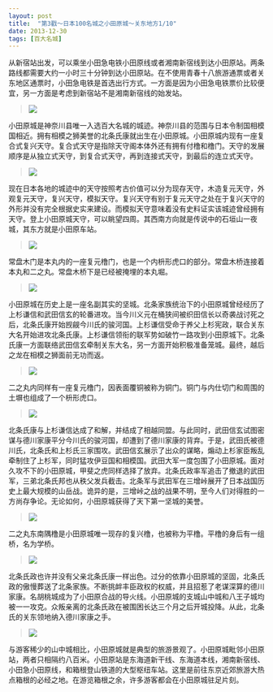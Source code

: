 ```yaml
---
layout: post
title:  "第3戳～日本100名城之小田原城～关东地方1/10"
date: 2013-12-30
tags: [百大名城]
---
```


从新宿站出发，可以乘坐小田急电铁小田原线或者湘南新宿线到达小田原站。两条路线都需要大约一小时三十分钟到达小田原站。在不使用青春十八旅游通票或者关东地区通票时，小田急电铁是首选出行方式。一方面是因为小田急电铁票价比较便宜，另一方面是考虑到新宿站不是湘南新宿线的始发站。

> <img src="https://samshichuang.github.io/assets/oshiro/023/odawarajou-001.jpg">

小田原城是神奈川县唯一入选百大名城的城迹。神奈川县的范围与日本令制国相模国相近。拥有相模之狮美誉的北条氏康就出生在小田原城。小田原城内现有一座复合式复兴天守。复合式天守是指除天守阁本体外还有拥有付橹和橹门。天守的发展顺序是从独立式天守，到复合式天守，再到连接式天守，到最后的连立式天守。

> <img src="https://samshichuang.github.io/assets/oshiro/023/odawarajou-002.jpg">

现在日本各地的城迹中的天守按照考古价值可以分为现存天守，木造复元天守，外观复元天守，复兴天守，模拟天守。复兴天守有别于复元天守之处在于复兴天守的外形并没有完全根据史实来建设。而模拟天守意味着没有史料证实该城迹曾经拥有天守。登上小田原城天守，可以眺望四周。其西南方向就是传说中的石垣山一夜城，其东方就是小田原车站。

> <img src="https://samshichuang.github.io/assets/oshiro/023/odawarajou-003.jpg">

常盘木门是本丸内的一座复元橹门，也是一个内枡形虎口的部分。常盘木桥连接着本丸和二之丸。常盘木桥下是已经被掩埋的本丸堀。

> <img src="https://samshichuang.github.io/assets/oshiro/023/odawarajou-004.jpg">

小田原城在历史上是一座名副其实的坚城。北条家族统治下的小田原城曾经经历了上杉谦信和武田信玄的轮番进攻。当今川义元在桶狭间被织田信长以奇袭战讨死之后，北条氏康开始觊觎今川氏的骏河国。上杉谦信受命于养父上杉宪政，联合关东大名开始进攻北条氏康。上杉谦信领衔的联军势如破竹一路攻到小田原城下。北条氏康一方面联络武田信玄牵制关东大名，另一方面开始积极准备笼城。最终，越后之龙在相模之狮面前无功而返。

> <img src="https://samshichuang.github.io/assets/oshiro/023/odawarajou-005.jpg">

二之丸内同样有一座复元橹门，因表面覆铜被称为铜门。铜门与内仕切门和周围的土塀也组成了一个枡形虎口。

> <img src="https://samshichuang.github.io/assets/oshiro/023/odawarajou-006.jpg">

北条氏康与上杉谦信达成了和解，并结成了相越同盟。与此同时，武田信玄试图密谋与德川家康平分今川氏的骏河国，却遭到了德川家康的背弃。于是，武田氏被德川氏，北条氏和上杉氏三家围攻。武田信玄展示了出众的谋略，煽动上杉家臣叛乱牵制住了上杉军，同时猛攻伊豆国和相模国。武田大军一度包围了小田原城。面对久攻不下的小田原城，甲斐之虎同样选择了放弃。北条氏政率军追击了撤退的武田军，三弟北条氏邦也从秩父发兵截击。北条军与武田军在三增峠展开了日本战国历史上最大规模的山岳战。诡异的是，三增峠之战的战果不明，至今人们对得胜的一方尚存争论。无论如何，小田原城获得了天下第一坚城的美誉。

> <img src="https://samshichuang.github.io/assets/oshiro/023/odawarajou-007.jpg">

二之丸东南隅橹是小田原城唯一现存的复兴橹，也被称为平橹。平橹的身后有一组桥，名为学桥。

> <img src="https://samshichuang.github.io/assets/oshiro/023/odawarajou-008.jpg">

北条氏政也许并没有父亲北条氏康一样出色。过分的依靠小田原城的坚固，北条氏政的傲慢葬送了北条家族。不断挑衅丰臣政权的权威，并且招惹了老谋深算的德川家康。名胡桃城成为了小田原合战的导火线。小田原城的支城山中城和八王子城均被一一攻克。众叛亲离的北条氏政在被围困长达三个月之后开城投降。从此，北条氏的关东领地纳入德川家康之手。

> <img src="https://samshichuang.github.io/assets/oshiro/023/odawarajou-009.jpg">

与游客稀少的山中城相比，小田原城就是典型的旅游景观了。小田原城毗邻小田原站，两者只相隔约八百米。小田原站是东海道新干线、东海道本线，湘南新宿线、小田急小田原线，和箱根登山铁道的大型枢纽车站。这里是前往东京近郊旅游大热点箱根的必经之地。在游览箱根之余，许多游客都会在小田原城驻足片刻。

